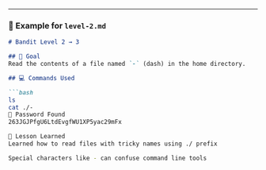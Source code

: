 
---

### 📄 Example for `level-2.md`

```md
# Bandit Level 2 → 3

## 🎯 Goal
Read the contents of a file named `-` (dash) in the home directory.

## 💻 Commands Used

```bash
ls
cat ./-
🧠 Password Found
263JGJPfgU6LtdEvgfWU1XP5yac29mFx

🤯 Lesson Learned
Learned how to read files with tricky names using ./ prefix

Special characters like - can confuse command line tools
